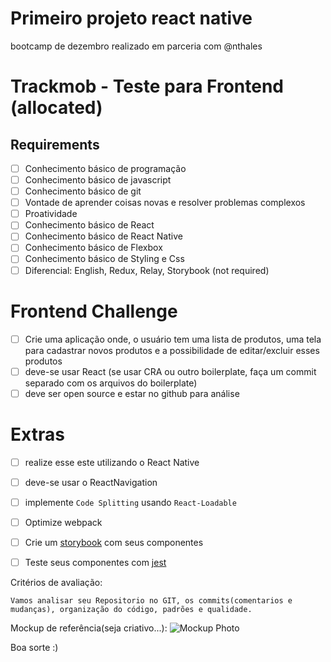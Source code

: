 # Primeiro projeto react native 

bootcamp de dezembro realizado em parceria com @nthales

# Trackmob - Teste para Frontend (allocated)

## Requirements
- [ ] Conhecimento básico de programação
- [ ] Conhecimento básico de javascript
- [ ] Conhecimento básico de git
- [ ] Vontade de aprender coisas novas e resolver problemas complexos
- [ ] Proatividade
- [ ] Conhecimento básico de  React
- [ ] Conhecimento básico de  React Native
- [ ] Conhecimento básico de  Flexbox
- [ ] Conhecimento básico de  Styling e Css
- [ ] Diferencial: English, Redux, Relay, Storybook (not required)

# Frontend Challenge

- [ ] Crie uma aplicação onde, o usuário tem uma lista de produtos, uma tela para cadastrar novos produtos e a possibilidade de editar/excluir esses produtos
- [ ] deve-se usar React (se usar CRA ou outro boilerplate, faça um commit separado com os arquivos do boilerplate)
- [ ] deve ser open source e estar no github para análise

# Extras
- [ ] realize esse este utilizando o React Native
- [ ] deve-se usar o ReactNavigation
- [ ] implemente `Code Splitting` usando `React-Loadable`
- [ ] Optimize webpack
- [ ] Crie um [storybook] com seus componentes
- [ ] Teste seus componentes com [jest]


[storybook]: https://github.com/storybooks/storybook
[jest]: https://jest-everywhere.now.sh



Critérios de avaliação:
```
Vamos analisar seu Repositorio no GIT, os commits(comentarios e mudanças), organização do código, padrões e qualidade.
```

Mockup de referência(seja criativo...):
![Mockup Photo](https://preview.ibb.co/hgFVex/mockup.png 'Trackmob Frontend Test')

Boa sorte :)

